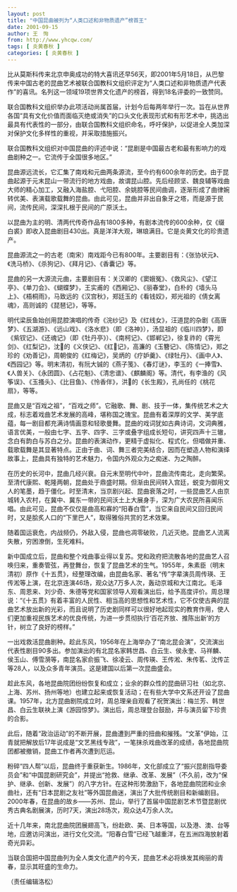 ```yaml
---
layout: post
title: "中国昆曲被列为“人类口述和非物质遗产”榜首王"
date: 2001-09-15
author: 王　恂
from: http://www.yhcqw.com/
tags: [ 炎黄春秋 ]
categories: [ 炎黄春秋 ]
---
```





比从莫斯科传来北京申奥成功的特大喜讯还早56天，即2001年5月18日，从巴黎传来中国古老的昆曲艺术被联合国教科文组织评定为“人类口述和非物质遗产代表作”的喜讯。名列这一领域19项世界文化遗产的榜首，得到18名评委的一致赞同。


联合国教科文组织举办此项活动尚属首届，计划今后每两年举行一次。旨在从世界各国“具有文化价值而面临灭绝或消失”的口头文化表现形式和有形艺术中，挑选出最具有代表性的一部分，由联合国教科文组织命名，呼吁保护，以促进全人类加深对保护文化多样性的重视，并采取措施振兴。

联合国教科文组织对中国昆曲的评述中说：“昆剧是中国最古老和最有影响力的戏曲剧种之一。它流传于全国很多地区。”


昆曲源远流长，它汇集了南戏和元曲两条源流，至今约有600余年的历史。由于昆曲起源于元末昆山一带流行的地方戏曲，故谓昆山腔。先后经顾坚、魏良辅等戏曲大师的精心加工，又融入海盐腔、弋阳腔、余姚腔等民间曲调，逐渐形成了曲律婉转优美、表演载歌载舞的昆曲。由此可见，昆曲并非出自象牙之塔，而是源于民间，流传民间，深深扎根于民间的广原沃土。

以昆曲为主的明、清两代传奇作品有1800多种，有剧本流传的600余种，仅《缀白裘》即收入昆曲剧目430出。真是洋洋大观，琳琅满目。它是炎黄文化的珍贵遗产。

昆曲源流之一的古老（南宋）南戏距今已有800年。主要剧目有：《张协状元》、《洗马桥》、《杀狗记》、《拜月记》、《香囊记》等。


昆曲的另一大源流元曲，主要剧目有：关汉卿的《窦娥冤》、《救风尘》、《望江亭》、《单刀会》、《蝴蝶梦》，王实甫的《西厢记》、《丽春堂》，白朴的《墙头马上》、《梧桐雨》，马致远的《汉宫秋》，郑廷玉的《看钱奴》，郑光祖的《倩女离魂》，高则诚的《琵琶记》，等等。


明代梁辰鱼始创用昆腔演唱的传奇《浣纱记》及《红线女》，汪道昆的杂剧《高唐梦》、《五湖游》、《远山戏》、《洛水悲》（即《洛神》），汤显祖的《临川四梦》，即《紫钗记》、《还魂记》（即《牡丹亭》）、《南柯记》、《邯郸记》，徐复祚的《霄光剑》、《红梨记》，沈的《义侠记》、《红记》，高濂的《玉簪记》、《陈情记》，郑之珍的《劝善记》，周朝俊的《红梅记》，吴炳的《疗妒羹》、《绿牡丹》、《画中人》、《西园记》等。明末清初，有阮大铖的《燕子笺》、《春灯谜》，李玉的《一捧雪》、《人兽关》、《永团圆》、《占花魁》、《清忠谱》、《麒麟阁》等。清代，有李渔的《风筝误》、《玉搔头》、《比目鱼》、《怜香伴》，洪的《长生殿》，孔尚任的《桃花扇》，等等。


昆曲又是“百戏之祖”，“百戏之师”。它融歌、舞、剧、技于一体，集传统艺术之大成，标志着戏曲艺术发展的高峰，堪称国之瑰宝。昆曲有着深厚的文学、美学底蕴，每一剧目都充满诗情画意和轻歌曼舞。昆曲的戏词犹如古典诗词，文词典雅，语言优美，一般由七字、五字、四字、三字或叠字组成长短句，讲究四声十三辙，念白有韵白与苏白之分。昆曲的表演动作，更精于虚拟化、程式化，但唱做并重、载歌载舞是其显著特点。正由于曲、词、舞三者完美结合，因而在塑造人物和演绎故事上，昆曲具有独特的艺术魅力，令国内外观众为之痴迷、为之陶醉。


在历史的长河中，昆曲几经兴衰。自元末至明代中叶，昆曲流传南北，走向繁荣。至清代康熙、乾隆两朝，昆曲处于鼎盛时期。但渐由民间转入宫廷，蜕变为御用文人的笔墨，趋于僵化。时至清末，当京剧兴起、昆曲衰落之时，一些昆曲艺人由京城转入农村，在冀中、冀东一带的民间沃土上大展身手，深为广大农民所喜闻乐唱。由此可见，昆曲不仅仅是曲高和寡的“阳春白雪”，当它来自民间又回归民间时，又是脍炙人口的“下里巴人”，取得雅俗共赏的艺术效果。

随着国运衰危，内战频仍，外敌入侵，昆曲也凋零破败，几近灭绝。昆曲艺人流离失散，穷困潦倒，生死难料。


新中国成立后，昆曲和整个戏曲事业得以复苏。党和政府把流散各地的昆曲艺人召唤归来，重奏管弦，再登舞台，恢复了昆曲艺术的生气。1955年，朱素臣（明末清初）原作《十五贯》，经整理改编，由昆曲名家、著名“传”字辈演员周传瑛、王传淞等上演，在北京连演46场，观众达7万多人次，轰动京城和大江南北。毛泽东、周恩来、刘少奇、朱德等党和国家领导人观看演出后，给予高度评价。周总理说：“《十五贯》有着丰富的人民性、相当高的思想性和艺术性，它不仅使古典的昆曲艺术放出新的光彩，而且说明了历史剧同样可以很好地起现实的教育作用，使人们更加重视民族艺术的优良传统，为进一步贯彻执行‘百花齐放、推陈出新’的方针，树立了良好的榜样。”


一出戏救活昆曲剧种。趁此东风，1956年在上海举办了“南北昆会演”，交流演出代表性剧目90多出。参加演出的有北昆名家韩世昌、白云生、侯永奎、马祥麟、侯玉山、傅雪漪等，南昆名家俞振飞、徐凌云、周传瑛、王传淞、朱传茗、沈传芷等28人，以及众多青年演员。这是建国以后第一次昆曲盛会。


趁此东风，各地昆曲院团纷纷恢复和成立；业余的群众性的昆曲研习社（如北京、上海、苏州、扬州等地）也建立起来或恢复活动；在有些大学中文系还开设了昆曲课。1957年，北方昆曲剧院成立时，周总理亲自观看了祝贺演出：梅兰芳、韩世昌、白云生联袂上演《游园惊梦》。演出后，周总理登台鼓励，并与演员留下珍贵的合影。


此后，随着“政治运动”的不断开展，昆曲遭到严重的扭曲和摧残。“文革”伊始，江青就把解放后17年说成是“文艺黑线专政”，一笔抹杀戏曲改革的成绩，各地昆曲院团都被撤销，昆曲工作者再次遭到厄运。


粉碎“四人帮”以后，昆曲终于重获新生。1986年，文化部成立了“振兴昆剧指导委员会”和“中国昆剧研究会”，并提出“抢救、继承、改革、发展”（不久前，改为“保护、继承、创新、发展”）的八字方针。在这种形势激励下，各地昆曲院团和业余曲社，还有“日本昆剧之友社”等外国昆曲迷，演出了大批传统剧目和新编剧目。2000年春，在昆曲的故乡——苏州、昆山，举行了首届中国昆剧艺术节暨昆剧优秀古典名剧展演，历时7天，演出28场次，观众达4万余人次。

近十几年来，南北昆曲院团展翅高飞，纷赴欧、美、日本等国，以及港、澳、台等地，应邀访问演出，进行文化交流。“阳春白雪”已经飞越重洋，在五洲四海放射着奇光异彩。

当联合国把中国昆曲列为全人类文化遗产的今天，昆曲艺术必将焕发其绚丽的青春，显示其旺盛的生命力。

（责任编辑洛松）


